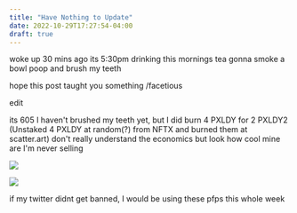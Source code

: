 ```yaml
---
title: "Have Nothing to Update"
date: 2022-10-29T17:27:54-04:00
draft: true
---
```


woke up 30 mins ago its 5:30pm drinking this mornings tea gonna smoke a bowl poop and brush my teeth  

hope this post taught you something /facetious  

edit

its 605 I haven't brushed my teeth yet, but I did burn 4 PXLDY for 2 PXLDY2 (Unstaked 4 PXLDY at random(?) from NFTX and burned them at scatter.art) don't really understand the economics but look how cool mine are I'm never selling 

![](/639.png)  

![](/640.png)  


if my twitter didnt get banned, I would be using these pfps this whole week  

